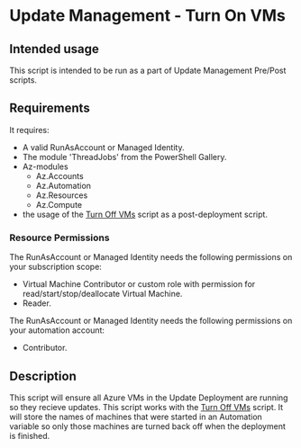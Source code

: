 # Update Management - Turn On VMs

## Intended usage

This script is intended to be run as a part of Update Management Pre/Post scripts.

## Requirements

It requires:

- A valid RunAsAccount or Managed Identity.
- The module 'ThreadJobs' from the PowerShell Gallery.
- Az-modules
  - Az.Accounts
  - Az.Automation
  - Az.Resources
  - Az.Compute
- the usage of the [Turn Off VMs](../turnonvms/) script as a post-deployment script.

### Resource Permissions

The RunAsAccount or Managed Identity needs the following permissions on your subscription scope:

- Virtual Machine Contributor or custom role with permission for read/start/stop/deallocate Virtual Machine.
- Reader.

The RunAsAccount or Managed Identity needs the following permissions on your automation account:

- Contributor.

## Description

This script will ensure all Azure VMs in the Update Deployment are running so they recieve updates.
This script works with the [Turn Off VMs](../turnoffvms/) script. It will store the names of machines that were started in an Automation variable so only those machines are turned back off when the deployment is finished.
